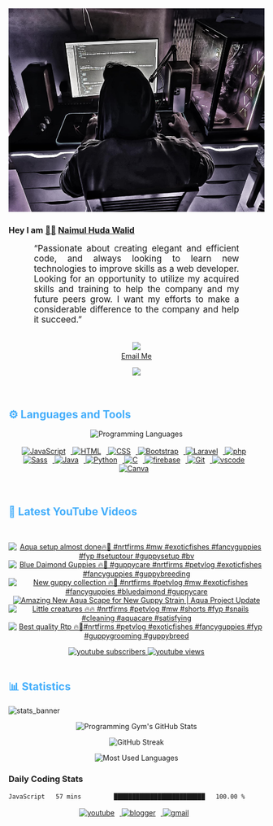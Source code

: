 <!-- ![github_cover_banner](https://www.digitalsolutionservices.com/img/services/web%20development.gif)-->

<div align="center" style="display:block;">
    <img height="400px" width="100%" alt="github cover banner" src="https://raw.githubusercontent.com/NaimulHudaWalid/NaimulHudaWalid/main/272276268_3114779035434264_920860974401480824_n.jpg"/> 
</div>

### Hey I am [👨🏻‍][facebook] [Naimul Huda Walid][youtube]



<p align:"center" style="text-align: justify; margin: 0 50px; font-size: 17px;" >
   “Passionate about creating elegant and efficient code, and always looking to learn new technologies to improve skills as a web developer. Looking for an opportunity to utilize my acquired skills and training to help the company and my future peers grow. I want my efforts to make a considerable difference to the company and help it succeed.”
<br>
<br>
<div align="center">

![](https://visitor-badge.glitch.me/badge?page_id=NaimulHudaWalid)
    <br />
[Email Me](mailto:dev.naimulhuda@gmail.com)
</div>
</p>
<!-- Typing SVG by DenverCoder1 - https://github.com/DenverCoder1/readme-typing-svg -->
<p align="center">
<!--   <a href="https://github.com/DenverCoder1/readme-typing-svg"> -->
    <img src="https://readme-typing-svg.herokuapp.com?color=E22FE4&width=380&height=45&lines=Open-Source+Enthusiast;Learning+In+Public;Empowering+Others;Nice+To+Meet+You+...&center=true"></a>

</p>
<br>
<!-- Languages and Tools -->

<h2 style="color: #44AEFB">⚙️ Languages and Tools</h2>
<div align="center" style="display:block;">
    <img width="100px" alt="Programming Languages" src="https://user-images.githubusercontent.com/78341798/194531121-47b0119a-ce00-439d-b586-125f86acb098.png"/> 
</div>
<br>   
<!-- Icons Resources -->
<!-- https://devicon.dev/ -->
<!-- https://cdn.jsdelivr.net/npm/simple-icons@v3/icons/ -->
<div align="center">
  <a href="https://developer.mozilla.org/en-US/docs/Web/JavaScript" target="_blank" rel="noreferrer">
      <img  alt="JavaScript" height="50px" style="padding-right:10px;" src="https://cdn.jsdelivr.net/gh/devicons/devicon/icons/javascript/javascript-plain.svg"/>
  </a>
  
 
  <a href="https://developer.mozilla.org/en-US/docs/Web/HTML" target="_blank" rel="noreferrer">
      <img  alt="HTML" height="50px" style="padding-right:10px;" src="https://cdn.jsdelivr.net/gh/devicons/devicon/icons/html5/html5-original.svg"/>
  </a>
  <a href="https://developer.mozilla.org/en-US/docs/Web/CSS" target="_blank" rel="noreferrer">
      <img  alt="CSS" height="50px" style="padding-right:10px;" src="https://cdn.jsdelivr.net/gh/devicons/devicon/icons/css3/css3-original.svg"/>
  </a>
  <a href="https://getbootstrap.com/" target="_blank" rel="noreferrer">
      <img  alt="Bootstrap" height="50px" style="padding-right:10px;" src="https://cdn.jsdelivr.net/gh/devicons/devicon/icons/bootstrap/bootstrap-original.svg"/>
  </a> 
  <a href="https://laravel.com/" target="_blank" rel="noreferrer">
      <img  alt="Laravel" height="50px" style="padding-right:10px;" src="https://cdn.jsdelivr.net/gh/devicons/devicon/icons/laravel/laravel-plain.svg"/>
  </a>
  <a href="https://www.php.net/" target="_blank" rel="noreferrer">
      <img  alt="php" height="50px" style="padding-right:10px;" src="https://cdn.jsdelivr.net/gh/devicons/devicon/icons/php/php-original.svg"/>
  </a>
  <a href="https://sass-lang.com/" target="_blank" rel="noreferrer">
      <img  alt="Sass" height="50px" style="padding-right:10px;" src="https://cdn.jsdelivr.net/gh/devicons/devicon/icons/sass/sass-original.svg"/>
  </a>
  <a href="https://www.java.com/en/" target="_blank" rel="noreferrer">
      <img  alt="Java" height="50px" style="padding-right:10px;" src="https://cdn.jsdelivr.net/gh/devicons/devicon/icons/java/java-original.svg"/>
  </a>    
  <a href="https://www.python.org/" target="_blank" rel="noreferrer">
      <img  alt="Python" height="50px" style="padding-right:10px;" src="https://cdn.jsdelivr.net/gh/devicons/devicon/icons/python/python-original.svg"/>
  </a>
  <a href="https://www.cprogramming.com/" target="_blank" rel="noreferrer">
      <img  alt="C" height="50px" style="padding-right:10px;" src="https://cdn.jsdelivr.net/gh/devicons/devicon/icons/c/c-original.svg"/>
  </a>
  
  <a href="https://firebase.google.com/" target="_blank" rel="noreferrer">
      <img  alt="firebase" height="50px" style="padding-right:10px;" src="https://cdn.jsdelivr.net/gh/devicons/devicon/icons/firebase/firebase-plain.svg"/>
  </a>
 
  <a href="https://git-scm.com/" target="_blank" rel="noreferrer">
      <img  alt="Git" height="50px" style="padding-right:10px;" src="https://cdn.jsdelivr.net/gh/devicons/devicon/icons/git/git-original.svg"/>
  </a>
  
  <a href="https://code.visualstudio.com/" target="_blank" rel="noreferrer">
      <img  alt="vscode" height="50px" style="padding-right:10px;"src="https://cdn.jsdelivr.net/gh/devicons/devicon/icons/vscode/vscode-original.svg"/>
  </a>
  <a href="https://www.canva.com/" target="_blank" rel="noreferrer">
      <img  alt="Canva" height="50px" style="padding-right:10px;" src="https://cdn.jsdelivr.net/gh/devicons/devicon/icons/canva/canva-original.svg"/> 
  </a>
</div>
<br>
<br>

<!-- Latest YouTube Videos -->

<h2 style="color: #44AEFB">🎦 Latest YouTube Videos</h2>
<br />

<!-- Resource/Reference: https://github.com/DenverCoder1/github-readme-youtube-cards -->
<div class="youtube videos cards" align="center">

<!-- BEGIN YOUTUBE-CARDS -->
[![Aqua setup almost done🔥🖤 #nrtfirms #mw #exoticfishes #fancyguppies #fyp #setuptour #guppysetup #bv](https://ytcards.demolab.com/?id=ALPPukKDoBc&title=Aqua+setup+almost+done%F0%9F%94%A5%F0%9F%96%A4+%23nrtfirms+%23mw+%23exoticfishes+%23fancyguppies+%23fyp+%23setuptour+%23guppysetup+%23bv&lang=en&timestamp=1708065119&background_color=%230d1117&title_color=%23ffffff&stats_color=%23dedede&max_title_lines=1&width=250&border_radius=5 "Aqua setup almost done🔥🖤 #nrtfirms #mw #exoticfishes #fancyguppies #fyp #setuptour #guppysetup #bv")](https://www.youtube.com/watch?v=ALPPukKDoBc)
[![Blue Daimond Guppies 🔥🖤 #guppycare #nrtfirms #petvlog  #exoticfishes #fancyguppies #guppybreeding](https://ytcards.demolab.com/?id=GB3HubY_Tsk&title=Blue+Daimond+Guppies+%F0%9F%94%A5%F0%9F%96%A4+%23guppycare+%23nrtfirms+%23petvlog++%23exoticfishes+%23fancyguppies+%23guppybreeding&lang=en&timestamp=1708013628&background_color=%230d1117&title_color=%23ffffff&stats_color=%23dedede&max_title_lines=1&width=250&border_radius=5 "Blue Daimond Guppies 🔥🖤 #guppycare #nrtfirms #petvlog  #exoticfishes #fancyguppies #guppybreeding")](https://www.youtube.com/watch?v=GB3HubY_Tsk)
[![New guppy collection 🔥🖤 #nrtfirms #petvlog #mw #exoticfishes #fancyguppies #bluedaimond #guppycare](https://ytcards.demolab.com/?id=RVOd8e0AvUc&title=New+guppy+collection+%F0%9F%94%A5%F0%9F%96%A4+%23nrtfirms+%23petvlog+%23mw+%23exoticfishes+%23fancyguppies+%23bluedaimond+%23guppycare&lang=en&timestamp=1708007277&background_color=%230d1117&title_color=%23ffffff&stats_color=%23dedede&max_title_lines=1&width=250&border_radius=5 "New guppy collection 🔥🖤 #nrtfirms #petvlog #mw #exoticfishes #fancyguppies #bluedaimond #guppycare")](https://www.youtube.com/watch?v=RVOd8e0AvUc)
[![Amazing New Aqua Scape for New Guppy Strain | Aqua Project Update](https://ytcards.demolab.com/?id=hYe85gyarIk&title=Amazing+New+Aqua+Scape+for+New+Guppy+Strain+%7C+Aqua+Project+Update&lang=en&timestamp=1707923703&background_color=%230d1117&title_color=%23ffffff&stats_color=%23dedede&max_title_lines=1&width=250&border_radius=5 "Amazing New Aqua Scape for New Guppy Strain | Aqua Project Update")](https://www.youtube.com/watch?v=hYe85gyarIk)
[![Little creatures 🔥🔥 #nrtfirms #petvlog #mw #shorts #fyp #snails #cleaning #aquacare #satisfying](https://ytcards.demolab.com/?id=8jWoCUYEs4I&title=Little+creatures+%F0%9F%94%A5%F0%9F%94%A5+%23nrtfirms+%23petvlog+%23mw+%23shorts+%23fyp+%23snails+%23cleaning+%23aquacare+%23satisfying&lang=en&timestamp=1707914793&background_color=%230d1117&title_color=%23ffffff&stats_color=%23dedede&max_title_lines=1&width=250&border_radius=5 "Little creatures 🔥🔥 #nrtfirms #petvlog #mw #shorts #fyp #snails #cleaning #aquacare #satisfying")](https://www.youtube.com/watch?v=8jWoCUYEs4I)
[![Best quality Rtp 🔥🖤#nrtfirms #petvlog #exoticfishes #fancyguppies #fyp #guppygrooming #guppybreed](https://ytcards.demolab.com/?id=P4063lrTl64&title=Best+quality+Rtp+%F0%9F%94%A5%F0%9F%96%A4%23nrtfirms+%23petvlog+%23exoticfishes+%23fancyguppies+%23fyp+%23guppygrooming+%23guppybreed&lang=en&timestamp=1707838256&background_color=%230d1117&title_color=%23ffffff&stats_color=%23dedede&max_title_lines=1&width=250&border_radius=5 "Best quality Rtp 🔥🖤#nrtfirms #petvlog #exoticfishes #fancyguppies #fyp #guppygrooming #guppybreed")](https://www.youtube.com/watch?v=P4063lrTl64)
<!-- END YOUTUBE-CARDS -->
</div>

<!-- Begin Youtube Buttons -->
<!-- Resource/Reference:  https://github.com/DenverCoder1/custom-icon-badges -->
<div class="youtube buttons" align="center">
    <a href="https://www.youtube.com/channel/UCa3YaFwzSII0kKg3Nads2dQ"  target="_blank">
        <img alt="youtube subscribers" src="https://img.shields.io/youtube/channel/subscribers/UCa3YaFwzSII0kKg3Nads2dQ?logo=youtube&logoColor=red&style=for-the-badge"/>
    </a> 
    <a href="https://www.youtube.com/channel/UCa3YaFwzSII0kKg3Nads2dQ"  target="_blank">
        <img alt="youtube views" src="https://custom-icon-badges.demolab.com/youtube/channel/views/UCa3YaFwzSII0kKg3Nads2dQ?color=%23E05D44&logo=eye&logoColor=white&style=for-the-badge&labelColor=#555555"/>
    </a> 
</div>
<br>
<!-- End Youtube Buttons -->

<!-- Statistics -->

<h2 style="color: #44AEFB">📊 Statistics</h2>

![stats_banner](https://user-images.githubusercontent.com/78341798/194534778-d662496c-ae00-4e8d-ae9b-b90912054e7f.gif)

<!-- Begin Stats Cards -->
<!-- Resources:  -->
<!-- Github & Languages Stats: https://github.com/naimul15-12090/github-readme-stats --> 
<!-- Streak Stats: https://github.com/denvercoder1/github-readme-streak-stats -->
<!-- Change the value after ?username= to your GitHub username. -->
<div class="stats" align="center">

![Programming Gym's GitHub Stats](https://github-readme-stats.vercel.app/api?username=NaimulHudaWalid&hide=stars&count_private=true&show_icons=true&theme=algolia&border_radius=20)

![GitHub Streak](https://streak-stats.demolab.com?user=NaimulHudaWalid&count_private=true&theme=algolia&border_radius=22)

![Most Used Languages](https://github-readme-stats.vercel.app/api/top-langs/?username=NaimulHudaWalid&langs_count=8&layout=compact&show_icons=true&theme=algolia&border_radius=20)
    
<!-- ![Top Langs](https://github-readme-stats.vercel.app/api/top-langs/?username=naimul15-12090&langs_count=8) -->
<!-- [![Top Langs](https://github-readme-stats.vercel.app/api/top-langs/?username=naimul15-12090&layout=compact)](https://github.com/anuraghazra/github-readme-stats)
 -->
    
</div>
<!--  End Stats Cards -->



### Daily Coding Stats
<!--START_SECTION:waka-->

```txt
JavaScript   57 mins         █████████████████████████   100.00 %
```

<!--END_SECTION:waka-->
<!-- Begin Footer -->
<!-- Icons Resources -->
<!-- https://devicon.dev/ -->
<div class="footer" align="center" style="margin:15px;">
    <a href="https://www.youtube.com/channel/UCa3YaFwzSII0kKg3Nads2dQ" target="_blank">
        <img  style="margin:0 10px 10px 0;" src="https://user-images.githubusercontent.com/78341798/194531650-698ef1b1-9cbd-4b4f-96ef-5a2ec4b5d7e6.svg" alt="youtube" width="40px"/>
    </a>
    <a href="https://www.linkedin.com/in/naimulhudawalid/" target="_blank">
        <img style="margin:0 10px 10px 0;" src="https://user-images.githubusercontent.com/78341798/194531458-b5dfeb1b-bad5-4dfa-909a-2e402262db9a.svg" alt="blogger" width="40px"/>
    </a>
    <a href="mailto:dev.naimulhuda@gmail.com" target="_blank">
        <img style="margin:0 10px 10px 0;" src="https://user-images.githubusercontent.com/78341798/194531383-ddb2b774-5bb9-491c-b601-4a4a7d9792fb.svg" alt="gmail" width="40px"/>
    </a>
</div>
<!-- End Footer -->

[youtube]: https://www.youtube.com/channel/UCa3YaFwzSII0kKg3Nads2dQ
[facebook]: https://www.facebook.com/profile.php?id=100007065945838
